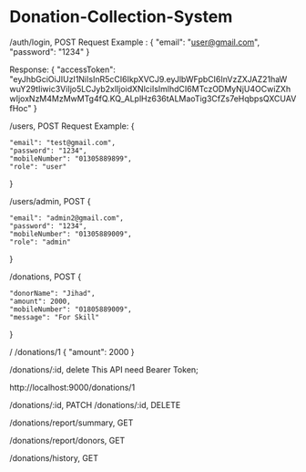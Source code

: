 # Donation-Collection-System
/auth/login, POST
Request Example : 
{
    "email": "user@gmail.com",
    "password": "1234"
}

Response: 
{
"accessToken": 	"eyJhbGciOiJIUzI1NiIsInR5cCI6IkpXVCJ9.eyJlbWFpbCI6InVzZXJAZ21haW		wuY29tIiwic3ViIjo5LCJyb2xlIjoidXNlciIsImlhdCI6MTczODMyNjU4OCwiZXhwIjoxNzM4MzMwMTg4fQ.KQ_ALplHz636tALMaoTig3CfZs7eHqbpsQXCUAVfHoc"
}


/users, POST
Request Example: 
{
    
    "email": "test@gmail.com",
    "password": "1234",
    "mobileNumber": "01305889899",
    "role": "user"
}


/users/admin, POST
{
    
    "email": "admin2@gmail.com",
    "password": "1234",
    "mobileNumber": "01305889009",
    "role": "admin"
}

/donations, POST
{
    
    "donorName": "Jihad",
    "amount": 2000,
    "mobileNumber": "01805889009",
    "message": "For Skill"
}

/ /donations/1
{
  "amount": 2000
}

/donations/:id, delete 
This API need Bearer Token;

http://localhost:9000/donations/1



/donations/:id, PATCH
/donations/:id, DELETE

/donations/report/summary, GET

/donations/report/donors, GET

/donations/history, GET






